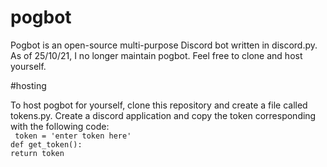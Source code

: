 # pogbot

Pogbot is an open-source multi-purpose Discord bot written in discord.py.
As of 25/10/21, I no longer maintain pogbot. Feel free to clone and host yourself.

#hosting

To host pogbot for yourself, clone this repository and create a file called 
tokens.py. Create a discord application and copy the token corresponding with
the following code:
<br>
` token = 'enter token here'`
<br>
`def get_token():`
<br>
`return token`


